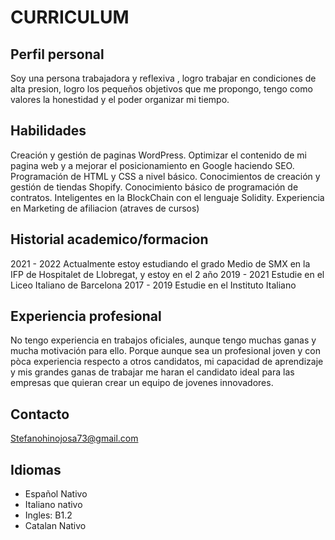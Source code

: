 # CURRICULUM

## Perfil personal
Soy una persona trabajadora y reflexiva , logro trabajar en condiciones de alta presion, logro los pequeños objetivos que me propongo, tengo como valores la honestidad y el poder organizar mi tiempo.
## Habilidades
Creación y gestión de paginas WordPress.
Optimizar el contenido de mi pagina web y a mejorar el posicionamiento en Google haciendo SEO. 
Programación de HTML y CSS a nivel básico.
Conocimientos de creación y gestión de tiendas Shopify. 
Conocimiento básico de programación de contratos. Inteligentes en la BlockChain con el lenguaje Solidity.
Experiencia en Marketing de afiliacion (atraves de cursos)
## Historial academico/formacion
2021 - 2022 Actualmente estoy estudiando el grado Medio de SMX en la IFP de Hospitalet de Llobregat, y estoy en el 2 año
2019 - 2021 Estudie en el Liceo Italiano de Barcelona 
2017 - 2019 Estudie en el Instituto Italiano 

## Experiencia profesional
No tengo experiencia en trabajos oficiales, aunque tengo muchas ganas y mucha motivación para ello. Porque aunque sea un profesional joven y con pòca experiencia respecto a otros candidatos, mi capacidad de aprendizaje y mis grandes ganas de trabajar me haran el candidato ideal para las empresas que quieran crear un equipo de jovenes innovadores.

## Contacto

Stefanohinojosa73@gmail.com

## Idiomas
 
* Español Nativo
* Italiano nativo
* Ingles: B1.2
* Catalan Nativo
